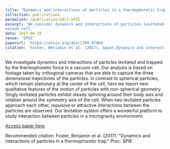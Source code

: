 ```yaml
---
title: "Dynamics and interactions of particles in a thermophoretic trap"
collection: publications
permalink: /publication/2017-SPIE
excerpt: 'We consider dynamics and interactions of particles levitated and trapped by the thermophoretic force in a
vacuum cell.'
date: 2017-08-25
venue: 'SPIE'
paperurl: 'https://arxiv.org/abs/1709.07968'
citation: 'Foster, Benjamin et al. (2017). &quot;Dynamics and interactions of particles in a thermophoretic trap.&quot; <i>Proc. SPIE 10347</i>. 1(3).'
---
```

We investigate dynamics and interactions of particles levitated and trapped by the thermophoretic force in a vacuum cell. Our analysis is based on footage taken by orthogonal cameras that are able to capture the three dimensional trajectories of the particles. In contrast to spherical particles, which remain stationary at the center of the cell, here we report new qualitative features of the motion of particles with non-spherical geometry. Singly levitated particles exhibit steady spinning around their body axis and rotation around the symmetry axis of the cell. When two levitated particles approach each other, repulsive or attractive interactions between the particles are observed. Our levitation system offers a wonderful platform to study interaction between particles in a microgravity environment.

[Access paper here](https://arxiv.org/abs/1709.07968)

Recommended citation: Foster, Benjamin et al. (2017). "Dynamics and interactions of particles in a thermophoretic trap." <i>Proc. SPIE</i>.